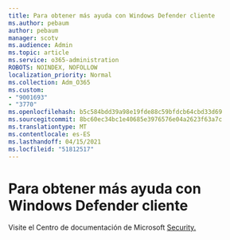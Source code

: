 ```yaml
---
title: Para obtener más ayuda con Windows Defender cliente
ms.author: pebaum
author: pebaum
manager: scotv
ms.audience: Admin
ms.topic: article
ms.service: o365-administration
ROBOTS: NOINDEX, NOFOLLOW
localization_priority: Normal
ms.collection: Adm_O365
ms.custom:
- "9001693"
- "3770"
ms.openlocfilehash: b5c584bdd39a98e19fde88c59bfdcb64cbd33d69
ms.sourcegitcommit: 8bc60ec34bc1e40685e3976576e04a2623f63a7c
ms.translationtype: MT
ms.contentlocale: es-ES
ms.lasthandoff: 04/15/2021
ms.locfileid: "51812517"
---
```

# <a name="for-more-help-with-windows-defender-client"></a>Para obtener más ayuda con Windows Defender cliente

Visite el Centro de documentación de Microsoft [Security.](https://docs.microsoft.com/security/#pivot=products&panel=products1)